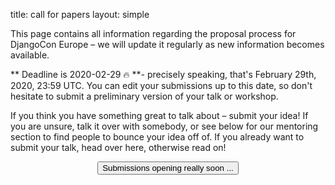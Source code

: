 title: call for papers
layout: simple

This page contains all information regarding the proposal process for DjangoCon Europe – we will update it regularly as new information becomes available.

** Deadline is 2020-02-29 🔥 **- precisely speaking, that's February 29th, 2020, 23:59 UTC. You can edit your submissions up to this date, so don't hesitate to submit a preliminary version of your talk or workshop.

If you think you have something great to talk about – submit your idea! If you are unsure, talk it over with somebody, or see below for our mentoring section to find people to bounce your idea off of. If you already want to submit your talk, head over here, otherwise read on!

<center><button class="btn">Submissions opening really soon ...</button></center>
